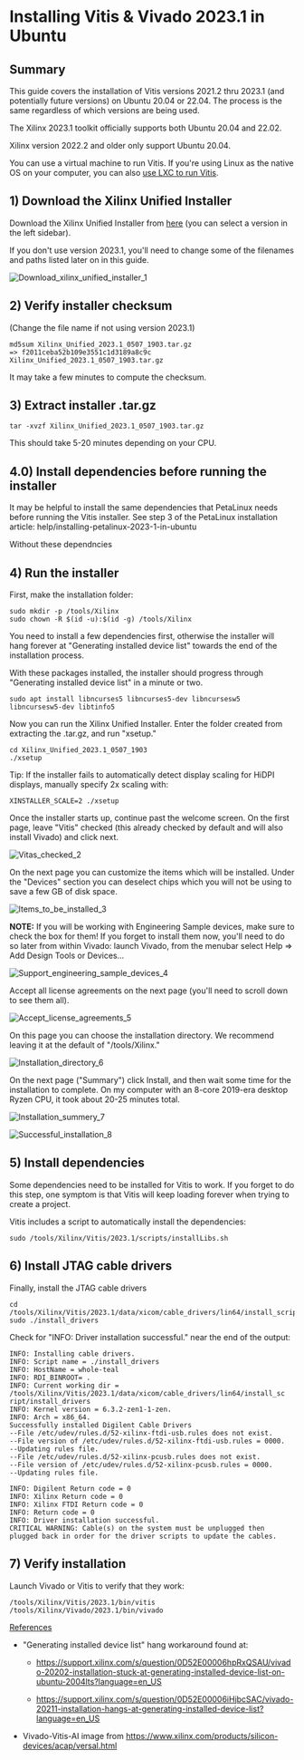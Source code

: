 # Installing Vitis & Vivado 2023.1 in Ubuntu

## **Summary**

This guide covers the installation of Vitis versions 2021.2 thru 2023.1 (and potentially future versions) on Ubuntu 20.04 or 22.04. The process is the same regardless of which versions are being used.

The Xilinx 2023.1 toolkit officially supports both Ubuntu 20.04 and 22.02.

Xilinx version 2022.2 and older only support Ubuntu 20.04.

You can use a virtual machine to run Vitis. If you're using Linux as the native OS on your computer, you can also [<u><span>use LXC to run Vitis</span></u>](/help/set-up-lxc-for-vitis-vivado-and-petalinux-development).

## **1) Download the Xilinx Unified Installer**

Download the Xilinx Unified Installer from [<u><span>here</span></u>](https://www.xilinx.com/support/download/index.html/content/xilinx/en/downloadNav/vitis.html) (you can select a version in the left sidebar).

If you don't use version 2023.1, you'll need to change some of the filenames and paths listed later on in this guide.

![Download_xilinx_unified_installer_1](Download_xilinx_unified_installer_1.png)

## **2) Verify installer checksum**

(Change the file name if not using version 2023.1)

```
md5sum Xilinx_Unified_2023.1_0507_1903.tar.gz
=> f2011ceba52b109e3551c1d3189a8c9c  Xilinx_Unified_2023.1_0507_1903.tar.gz
```

It may take a few minutes to compute the checksum.

## **3) Extract installer .tar.gz**

```
tar -xvzf Xilinx_Unified_2023.1_0507_1903.tar.gz
```

This should take 5-20 minutes depending on your CPU.

## **4.0) Install dependencies before running the installer**

It may be helpful to install the same dependencies that PetaLinux needs before running the Vitis installer. See step 3 of the PetaLinux installation article: help/installing-petalinux-2023-1-in-ubuntu 

Without these dependncies

## **4) Run the installer**

First, make the installation folder:

```
sudo mkdir -p /tools/Xilinx
sudo chown -R $(id -u):$(id -g) /tools/Xilinx
```

You need to install a few dependencies first, otherwise the installer will hang forever at "Generating installed device list" towards the end of the installation process.

With these packages installed, the installer should progress through "Generating installed device list" in a minute or two.

```
sudo apt install libncurses5 libncurses5-dev libncursesw5 libncursesw5-dev libtinfo5
```

Now you can run the Xilinx Unified Installer. Enter the folder created from extracting the .tar.gz, and run "xsetup."

```
cd Xilinx_Unified_2023.1_0507_1903
./xsetup
```

Tip: If the installer fails to automatically detect display scaling for HiDPI displays, manually specify 2x scaling with:

```
XINSTALLER_SCALE=2 ./xsetup
```

Once the installer starts up, continue past the welcome screen. On the first page, leave "Vitis" checked (this already checked by default and will also install Vivado) and click next.

![Vitas_checked_2](Vitas_checked_2.png)

On the next page you can customize the items which will be installed. Under the "Devices" section you can deselect chips which you will not be using to save a few GB of disk space.

![Items_to_be_installed_3](Items_to_be_installed_3.png)

**NOTE:** If you will be working with Engineering Sample devices, make sure to check the box for them! If you forget to install them now, you'll need to do so later from within Vivado: launch Vivado, from the menubar select Help => Add Design Tools or Devices...

![Support_engineering_sample_devices_4](Support_engineering_sample_devices_4.png)

Accept all license agreements on the next page (you'll need to scroll down to see them all).

![Accept_license_agreements_5](Accept_license_agreements_5.png)

On this page you can choose the installation directory. We recommend leaving it at the default of "/tools/Xilinx."

![Installation_directory_6](Installation_directory_6.png)

On the next page ("Summary") click Install, and then wait some time for the installation to complete. On my computer with an 8-core 2019-era desktop Ryzen CPU, it took about 20-25 minutes total.

![Installation_summery_7](Installation_summery_7.png)

![Successful_installation_8](Successful_installation_8.png)

## **5) Install dependencies**

Some dependencies need to be installed for Vitis to work. If you forget to do this step, one symptom is that Vitis will keep loading forever when trying to create a project.

Vitis includes a script to automatically install the dependencies:

```
sudo /tools/Xilinx/Vitis/2023.1/scripts/installLibs.sh
```

## **6) Install JTAG cable drivers**

Finally, install the JTAG cable drivers

```
cd /tools/Xilinx/Vitis/2023.1/data/xicom/cable_drivers/lin64/install_script/install_drivers/
sudo ./install_drivers
```

Check for "INFO: Driver installation successful." near the end of the output:

```
INFO: Installing cable drivers. 
INFO: Script name = ./install_drivers 
INFO: HostName = whole-teal 
INFO: RDI_BINROOT= . 
INFO: Current working dir = /tools/Xilinx/Vitis/2023.1/data/xicom/cable_drivers/lin64/install_sc
ript/install_drivers 
INFO: Kernel version = 6.3.2-zen1-1-zen. 
INFO: Arch = x86_64. 
Successfully installed Digilent Cable Drivers 
--File /etc/udev/rules.d/52-xilinx-ftdi-usb.rules does not exist. 
--File version of /etc/udev/rules.d/52-xilinx-ftdi-usb.rules = 0000. 
--Updating rules file. 
--File /etc/udev/rules.d/52-xilinx-pcusb.rules does not exist. 
--File version of /etc/udev/rules.d/52-xilinx-pcusb.rules = 0000. 
--Updating rules file. 

INFO: Digilent Return code = 0 
INFO: Xilinx Return code = 0 
INFO: Xilinx FTDI Return code = 0 
INFO: Return code = 0 
INFO: Driver installation successful. 
CRITICAL WARNING: Cable(s) on the system must be unplugged then plugged back in order for the driver scripts to update the cables.
```

## **7) Verify installation**

Launch Vivado or Vitis to verify that they work:

```
/tools/Xilinx/Vitis/2023.1/bin/vitis
/tools/Xilinx/Vivado/2023.1/bin/vivado
```

<u><span>References</span></u>

-   "Generating installed device list" hang workaround found at:
    
    -   [<u><span>https://support.xilinx.com/s/question/0D52E00006hpRxQSAU/vivado-20202-installation-stuck-at-generating-installed-device-list-on-ubuntu-2004lts?language=en_US</span></u>](https://support.xilinx.com/s/question/0D52E00006hpRxQSAU/vivado-20202-installation-stuck-at-generating-installed-device-list-on-ubuntu-2004lts?language=en_US)
        
    -   [<u><span>https://support.xilinx.com/s/question/0D52E00006iHjbcSAC/vivado-20211-installation-hangs-at-generating-installed-device-list?language=en_US</span></u>](https://support.xilinx.com/s/question/0D52E00006iHjbcSAC/vivado-20211-installation-hangs-at-generating-installed-device-list?language=en_US)
    
-   Vivado-Vitis-AI image from [<u><span>https://www.xilinx.com/products/silicon-devices/acap/versal.html</span></u>](https://www.xilinx.com/products/silicon-devices/acap/versal.html)
